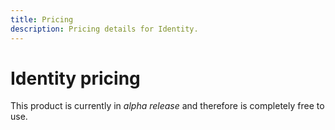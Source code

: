 ```yaml
---
title: Pricing
description: Pricing details for Identity.
---
```


# Identity pricing

This product is currently in _alpha release_ and therefore is completely free to use.
